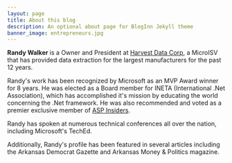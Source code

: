 ```yaml
---
layout: page
title: About this blog
description: An optional about page for BlogInn Jekyll theme
banner_image: entrepreneurs.jpg
---
```


**Randy Walker** is a Owner and President at [Harvest Data Corp](https://www.harvestdatacorp.com), a MicroISV that has provided data extraction for the largest manufacturers for the past 12 years.


Randy's work has been recognized by Microsoft as an MVP Award winner for 8 years.  He was elected as a Board member for INETA (International .Net Association), which has accomplished it's mission by educating the world concerning the .Net framework.  He was also recommended and voted as a premier exclusive member of [ASP Insiders](https://aspinsiders.com/).

Randy has spoken at numerous technical conferences all over the nation, including Microsoft's TechEd.  

Additionally, Randy's profile has been featured in several articles including the Arkansas Democrat Gazette and Arkansas Money & Politics magazine.

